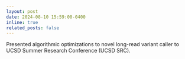 ```yaml
---
layout: post
date: 2024-08-10 15:59:00-0400
inline: true
related_posts: false
---
```


Presented algorithmic optimizations to novel long-read variant caller to UCSD Summer Research Conference (UCSD SRC).